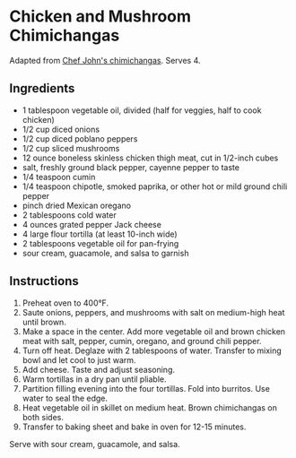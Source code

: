 # Chicken and Mushroom Chimichangas

Adapted from [Chef John's chimichangas](http://foodwishes.blogspot.com/2014/01/chicken-mushroom-chimichanga.html). Serves 4.

## Ingredients

- 1 tablespoon vegetable oil, divided (half for veggies, half to cook chicken)
- 1/2 cup diced onions
- 1/2 cup diced poblano peppers
- 1/2 cup sliced mushrooms
- 12 ounce boneless skinless chicken thigh meat, cut in 1/2-inch cubes
- salt, freshly ground black pepper, cayenne pepper to taste
- 1/4 teaspoon cumin
- 1/4 teaspoon chipotle, smoked paprika, or other hot or mild ground chili pepper
- pinch dried Mexican oregano
- 2 tablespoons cold water
- 4 ounces grated pepper Jack cheese
- 4 large flour tortilla (at least 10-inch wide)
- 2 tablespoons vegetable oil for pan-frying
- sour cream, guacamole, and salsa to garnish

## Instructions

1. Preheat oven to 400°F.
2. Saute onions, peppers, and mushrooms with salt on medium-high heat until brown.
3. Make a space in the center. Add more vegetable oil and brown chicken meat with salt, pepper, cumin, oregano, and ground chili pepper.
4. Turn off heat. Deglaze with 2 tablespoons of water. Transfer to mixing bowl and let cool to just warm.
5. Add cheese. Taste and adjust seasoning.
6. Warm tortillas in a dry pan until pliable. 
7. Partition filling evening into the four tortillas. Fold into burritos. Use water to seal the edge.
8. Heat vegetable oil in skillet on medium heat. Brown chimichangas on both sides.
9. Transfer to baking sheet and bake in oven for 12-15 minutes.

Serve with sour cream, guacamole, and salsa.
 